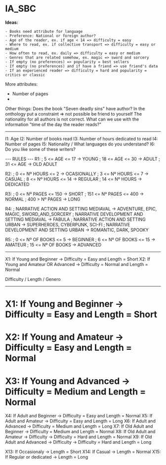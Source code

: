 # IA_SBC

**Ideas:**
```
- Books need attribute for language
- Preference: National or foreign author?
- Age of the reader, ex. if age < 14 => difficulty = easy
- Where to read, ex. if collective transport => difficulty = easy or medium
- How often to read, ex. daily => difficulty = easy or medium
- Genres that are related somehow, ex. magic => sword and sorcery
- If empty (no preferences) => popularity = best sellers
- If empty (no preferences) and if have a friend => use friend's data
- If an experienced reader => difficulty = hard and popularity = critics or classic
```

More attributes:
  - Number of pages
  - 

Other things:
Does the book "Seven deadly sins" have author?
In the onthology put a constraint => not possible be friend to yourself
The nationality for all authors is not correct.
What can we use with the information "time of the day the reader reads?"

------------------------------------------------------------------------
I1: Age
I2: Number of books read
I3: Number of hours dedicated to read
I4: Number of pages
I5: Nationality / What languages do you understand?
I6: Do you like some of these writers?

---   RULES ---
R1: 
		; 5 <= AGE <= 17 -> YOUNG
		; 18 <= AGE <= 30 -> ADULT
		; 31 <= AGE -> OLD ADULT

R2: 
		; 0 <= Nº HOURS <= 2 -> OCASIONALLY
		; 3 <= Nº HOURS <= 7 -> CASUAL
		; 8 <= Nº HOURS <= 14 -> REGULAR
		; 14 <= Nº HOURS -> DEDICATED
    
R3: 
		; 0 <= Nº PAGES <= 150 -> SHORT
		; 151 <= Nº PAGES <= 400 -> NORMAL
		; 400 > Nº PAGES -> LONG
    
R4: 
		; NARRATIVE ACTION AND SETTING MEDIAVAL -> ADVENTURE, EPIC, MAGIC, SWORD_AND_SORCERY
		; NARRATIVE DEVELOPMENT AND SETTING MEDIAVAL -> FABULA
		; NARRATIVE ACTION AND SETTING URBAN -> SUPERHEROES, CYBERPUNK, SCI-FI
		; NARRATIVE DEVELOPMENT AND SETTING URBAN -> ROMANTIC, DARK, SPOOKY

R5:
		; 0 <= Nº OF BOOKS <= 5 -> BEGINNER
		; 6 <= Nº OF BOOKS <= 15 -> AMATEUR
		; 15 <= Nº OF BOOKS -> ADVANCED

---



X1: If Young and Beginner -> Difficulty = Easy and Length = Short
X2: If Young and Amateur OR Advanced -> Difficulty =  Normal and Length = Normal


Difficulty / Length / Genero

---

# X1: If Young and Beginner -> Difficulty = Easy and Length = Short
# X2: If Young and Amateur -> Difficulty = Easy and Length = Normal
# X3: If Young and Advanced -> Difficulty = Medium and Length = Normal
X4: If Adult and Beginner -> Difficulty = Easy and Length = Normal
X5: If Adult and Amateur -> Difficulty = Easy and Length = Long
X6: If Adult and Advanced -> Difficulty = Medium and Length = Long
X7: If Old Adult and Beginner -> Difficulty = Medium and Length = Normal
X8: If Old Adult and Amateur -> Difficulty -> Difficulty = Hard and Length = Normal
X9: If Old Adult and Advanced -> Difficulty -> Difficulty = Hard and Length = Long


X13: If Occasionaly -> Length = Short
X14: If Casual -> Length = Normal
X15: If Regular or dedicated -> Length = Long


